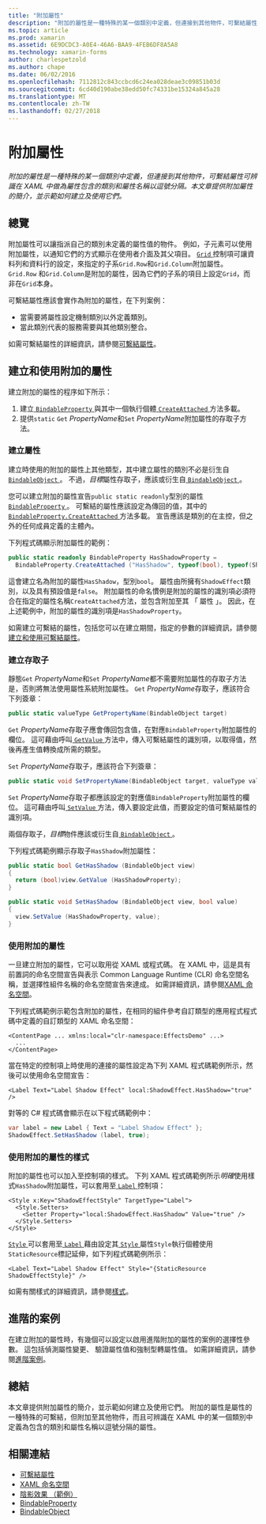 ```yaml
---
title: "附加屬性"
description: "附加的屬性是一種特殊的某一個類別中定義，但連接到其他物件，可繫結屬性可辨識在 XAML 中做為屬性包含的類別和屬性名稱以逗號分隔。 本文章提供附加屬性的簡介，並示範如何建立及使用它們。"
ms.topic: article
ms.prod: xamarin
ms.assetid: 6E9DCDC3-A0E4-46A6-BAA9-4FEB6DF8A5A8
ms.technology: xamarin-forms
author: charlespetzold
ms.author: chape
ms.date: 06/02/2016
ms.openlocfilehash: 7112812c843ccbcd6c24ea028deae3c09851b03d
ms.sourcegitcommit: 6cd40d190abe38edd50fc74331be15324a845a28
ms.translationtype: MT
ms.contentlocale: zh-TW
ms.lasthandoff: 02/27/2018
---
```

# <a name="attached-properties"></a>附加屬性

_附加的屬性是一種特殊的某一個類別中定義，但連接到其他物件，可繫結屬性可辨識在 XAML 中做為屬性包含的類別和屬性名稱以逗號分隔。本文章提供附加屬性的簡介，並示範如何建立及使用它們。_

## <a name="overview"></a>總覽

附加屬性可以讓指派自己的類別未定義的屬性值的物件。 例如，子元素可以使用附加屬性，以通知它們的方式顯示在使用者介面及其父項目。 [ `Grid` ](https://developer.xamarin.com/api/type/Xamarin.Forms.Grid/)控制項可讓資料列和資料行的設定，來指定的子系`Grid.Row`和`Grid.Column`附加屬性。 `Grid.Row` 和`Grid.Column`是附加的屬性，因為它們的子系的項目上設定`Grid`，而非在`Grid`本身。

可繫結屬性應該會實作為附加的屬性，在下列案例：

- 當需要將屬性設定機制類別以外定義類別。
- 當此類別代表的服務需要與其他類別整合。

如需可繫結屬性的詳細資訊，請參閱[可繫結屬性](~/xamarin-forms/xaml/bindable-properties.md)。

## <a name="creating-and-consuming-an-attached-property"></a>建立和使用附加的屬性

建立附加的屬性的程序如下所示：

1. 建立[ `BindableProperty` ](https://developer.xamarin.com/api/type/Xamarin.Forms.BindableProperty/)與其中一個執行個體[ `CreateAttached` ](https://developer.xamarin.com/api/member/Xamarin.Forms.BindableProperty.CreateAttached/p/System.String/System.Type/System.Type/System.Object/Xamarin.Forms.BindingMode/Xamarin.Forms.BindableProperty+ValidateValueDelegate/Xamarin.Forms.BindableProperty+BindingPropertyChangedDelegate/Xamarin.Forms.BindableProperty+BindingPropertyChangingDelegate/Xamarin.Forms.BindableProperty+CoerceValueDelegate/Xamarin.Forms.BindableProperty+CreateDefaultValueDelegate/)方法多載。
1. 提供`static` `Get` *PropertyName*和`Set` *PropertyName*附加屬性的存取子方法。

### <a name="creating-a-property"></a>建立屬性

建立時使用的附加的屬性上其他類型，其中建立屬性的類別不必是衍生自[ `BindableObject` ](https://developer.xamarin.com/api/type/Xamarin.Forms.BindableObject/)。 不過，*目標*屬性存取子，應該或衍生自[ `BindableObject` ](https://developer.xamarin.com/api/type/Xamarin.Forms.BindableObject/)。

您可以建立附加的屬性宣告`public static readonly`型別的屬性[ `BindableProperty` ](https://developer.xamarin.com/api/type/Xamarin.Forms.BindableProperty/)。 可繫結的屬性應該設定為傳回的值，其中的[ `BindableProperty.CreateAttached` ](https://developer.xamarin.com/api/member/Xamarin.Forms.BindableProperty.CreateAttached/p/System.String/System.Type/System.Type/System.Object/Xamarin.Forms.BindingMode/Xamarin.Forms.BindableProperty+ValidateValueDelegate/Xamarin.Forms.BindableProperty+BindingPropertyChangedDelegate/Xamarin.Forms.BindableProperty+BindingPropertyChangingDelegate/Xamarin.Forms.BindableProperty+CoerceValueDelegate/Xamarin.Forms.BindableProperty+CreateDefaultValueDelegate/)方法多載。 宣告應該是類別的在主控，但之外的任何成員定義的主體內。

下列程式碼顯示附加屬性的範例：

```csharp
public static readonly BindableProperty HasShadowProperty =
  BindableProperty.CreateAttached ("HasShadow", typeof(bool), typeof(ShadowEffect), false);
```

這會建立名為附加的屬性`HasShadow`，型別`bool`。 屬性由所擁有`ShadowEffect`類別，以及具有預設值是`false`。 附加屬性的命名慣例是附加的屬性的識別項必須符合在指定的屬性名稱`CreateAttached`方法，並包含附加至其 「 屬性 」。 因此，在上述範例中，附加的屬性的識別項是`HasShadowProperty`。

如需建立可繫結的屬性，包括您可以在建立期間，指定的參數的詳細資訊，請參閱[建立和使用可繫結屬性](~/xamarin-forms/xaml/bindable-properties.md#consuming-bindable-property)。

### <a name="creating-accessors"></a>建立存取子

靜態`Get` *PropertyName*和`Set` *PropertyName*都不需要附加屬性的存取子方法是，否則將無法使用屬性系統附加屬性。 `Get` *PropertyName*存取子，應該符合下列簽章：

```csharp
public static valueType GetPropertyName(BindableObject target)
```

`Get` *PropertyName*存取子應會傳回包含值，在對應`BindableProperty`附加屬性的欄位。 這可藉由呼叫[ `GetValue` ](https://developer.xamarin.com/api/member/Xamarin.Forms.BindableObject.GetValue/p/Xamarin.Forms.BindableProperty/)方法中，傳入可繫結屬性的識別項，以取得值，然後再產生值轉換成所需的類型。

`Set` *PropertyName*存取子，應該符合下列簽章：

```csharp
public static void SetPropertyName(BindableObject target, valueType value)
```

`Set` *PropertyName*存取子都應該設定的對應值`BindableProperty`附加屬性的欄位。 這可藉由呼叫[ `SetValue` ](https://developer.xamarin.com/api/member/Xamarin.Forms.BindableObject.SetValue/p/Xamarin.Forms.BindableProperty/System.Object/)方法，傳入要設定此值，而要設定的值可繫結屬性的識別項。

兩個存取子，*目標*物件應該或衍生自[ `BindableObject` ](https://developer.xamarin.com/api/type/Xamarin.Forms.BindableObject/)。

下列程式碼範例顯示存取子`HasShadow`附加屬性：

```csharp
public static bool GetHasShadow (BindableObject view)
{
  return (bool)view.GetValue (HasShadowProperty);
}

public static void SetHasShadow (BindableObject view, bool value)
{
  view.SetValue (HasShadowProperty, value);
}
```

### <a name="consuming-an-attached-property"></a>使用附加的屬性

一旦建立附加的屬性，它可以取用從 XAML 或程式碼。 在 XAML 中，這是具有前置詞的命名空間宣告與表示 Common Language Runtime (CLR) 命名空間名稱，並選擇性組件名稱的命名空間宣告來達成。 如需詳細資訊，請參閱[XAML 命名空間](~/xamarin-forms/xaml/namespaces.md)。

下列程式碼範例示範包含附加的屬性，在相同的組件參考自訂類型的應用程式程式碼中定義的自訂類型的 XAML 命名空間：

```xaml
<ContentPage ... xmlns:local="clr-namespace:EffectsDemo" ...>
  ...
</ContentPage>
```

當在特定的控制項上時使用的連接的屬性設定為下列 XAML 程式碼範例所示，然後可以使用命名空間宣告：

```xaml
<Label Text="Label Shadow Effect" local:ShadowEffect.HasShadow="true" />
```

對等的 C# 程式碼會顯示在以下程式碼範例中：

```csharp
var label = new Label { Text = "Label Shadow Effect" };
ShadowEffect.SetHasShadow (label, true);
```

### <a name="consuming-an-attached-property-with-a-style"></a>使用附加的屬性的樣式

附加的屬性也可以加入至控制項的樣式。 下列 XAML 程式碼範例所示*明確*使用樣式`HasShadow`附加屬性，可以套用至[ `Label` ](https://developer.xamarin.com/api/type/Xamarin.Forms.Label/)控制項：

```xaml
<Style x:Key="ShadowEffectStyle" TargetType="Label">
  <Style.Setters>
    <Setter Property="local:ShadowEffect.HasShadow" Value="true" />
  </Style.Setters>
</Style>
```

[ `Style` ](https://developer.xamarin.com/api/type/Xamarin.Forms.Style/)可以套用至[ `Label` ](https://developer.xamarin.com/api/type/Xamarin.Forms.Label/)藉由設定其[ `Style` ](https://developer.xamarin.com/api/property/Xamarin.Forms.VisualElement.Style/)屬性`Style`執行個體使用`StaticResource`標記延伸，如下列程式碼範例所示：

```xaml
<Label Text="Label Shadow Effect" Style="{StaticResource ShadowEffectStyle}" />
```

如需有關樣式的詳細資訊，請參閱[樣式](~/xamarin-forms/user-interface/styles/index.md)。

## <a name="advanced-scenarios"></a>進階的案例

在建立附加的屬性時，有幾個可以設定以啟用進階附加的屬性的案例的選擇性參數。 這包括偵測屬性變更、 驗證屬性值和強制型轉屬性值。 如需詳細資訊，請參閱[進階案例](~/xamarin-forms/xaml/bindable-properties.md#advanced)。

## <a name="summary"></a>總結

本文章提供附加屬性的簡介，並示範如何建立及使用它們。 附加的屬性是屬性的一種特殊的可繫結，但附加至其他物件，而且可辨識在 XAML 中的某一個類別中定義為包含的類別和屬性名稱以逗號分隔的屬性。


## <a name="related-links"></a>相關連結

- [可繫結屬性](~/xamarin-forms/xaml/bindable-properties.md)
- [XAML 命名空間](~/xamarin-forms/xaml/namespaces.md)
- [陰影效果 （範例）](https://developer.xamarin.com/samples/xamarin-forms/effects/shadoweffect/)
- [BindableProperty](https://developer.xamarin.com/api/type/Xamarin.Forms.BindableProperty/)
- [BindableObject](https://developer.xamarin.com/api/type/Xamarin.Forms.BindableObject/)
